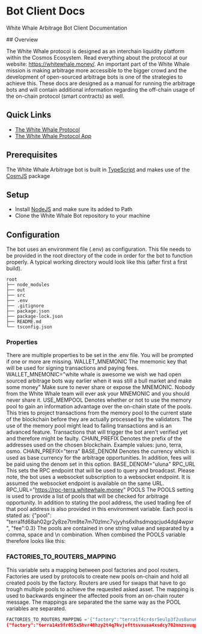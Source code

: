 # Bot Client Docs 
White Whale Arbitrage Bot Client Documentation

## Overview

The White Whale protocol is designed as an interchain liquidity platform within the Cosmos Ecosystem. Read everything about the protocol at our website: https://whitewhale.money/.
An important part of the White Whale mission is making arbitrage more accessible to the bigger crowd and the development of open-sourced arbitrage bots is one of the strategies to achieve this. 
These docs are designed as a manual for running the arbitrage bots and will contain additional information regarding the off-chain usage of the on-chain protocol (smart contracts) as well.

## Quick Links

+ [The White Whale Protocol](https://whitewhale.money)
+ [The White Whale Protocol App](https://app.whitewhale.money)

## Prerequisites 

The White Whale Arbitrage bot is built in [TypeScript](https://www.typescriptlang.org/) and makes use of the [CosmJS](https://cosmos.github.io/cosmjs/) package

## Setup

+ Install [NodeJS]() and make sure its added to Path
+ Clone the White Whale Bot repository to your machine

## Configuration
The bot uses an environment file (.env) as configuration. This file needs to be provided in the root directory of the code in order for the bot to function properly. A typical working directory would look like this (after first a first build). 
```
root
├── node_modules
├── out
├── src
├── .env
├── .gitignore
├── package.json
├── package-lock.json
├── README.md
└── tsconfig.json
```

### Properties
There are multiple properties to be set in the .env file. You will be prompted if one or more are missing. 
WALLET_MNEMONIC
The mnemonic key that will be used for signing transactions and paying fees.
WALLET_MNEMONIC="white whale is awesome we wish we had open sourced arbitrage bots way earlier when it was still a bull market and make some money"
Make sure to never share or expose the MNEMONIC. Nobody from the White Whale team will ever ask your MNEMONIC and you should never share it.
USE_MEMPOOL
Denotes whether or not to use the memory pool to gain an information advantage over the on-chain state of the pools. This tries to project transactions from the memory pool to the current state of the blockchain before they are actually processed by the validators. 
The use of the memory pool might lead to failing transactions and is an advanced feature. Transactions that will trigger the bot aren't verified yet and therefore might be faulty.
CHAIN_PREFIX
Denotes the prefix of the addresses used on the chosen blockchain. Example values: 
juno, terra, osmo. 
CHAIN_PREFIX="terra"
BASE_DENOM
Denotes the currency which is used as base currency for the arbitrage opportunities. In addition, fees will be paid using the denom set in this option. 
BASE_DENOM="uluna"
RPC_URL
This sets the RPC endpoint that will be used to query and broadcast. Please note, the bot uses a websocket subscription to a websocket endpoint. It is assumed the websocket endpoint is available on the same URL. 
RPC_URL="https://rpc-terra.whitewhale.money"
POOLS
The POOLS setting is used to provide a list of pools that will be checked for arbitrage opportunity. In addition to stating the pool address, the used trading fee of that pool address is also provided in this environment variable. Each pool is stated as:
{"pool": "terra1fd68ah02gr2y8ze7tm9te7m70zlmc7vjyyhs6xlhsdmqqcjud4dql4wpxr", "fee":0.3}
The pools are contained in one string value and separated by a comma, space and \n combination. When combined the POOLS variable therefore looks like this:

### FACTORIES_TO_ROUTERS_MAPPING
This variable sets a mapping between pool factories and pool routers. Factories are used by protocols to create new pools on-chain and hold all created pools by the factory. Routers are used for swaps that have to go trough multiple pools to achieve the requested asked asset. The mapping is used to backwards engineer the affected pools from an on-chain router message. 
The mappings are separated the the same way as the POOL variables are separated. 
```python
FACTORIES_TO_ROUTERS_MAPPING ='{"factory":"terra1f4cr4sr5eulp3f2us8unu6qv8a5rhjltqsg7ujjx6f2mrlqh923sljwhn3","router":"terra1p37jrwlaqpklzlu4rwjyjrmzuezdgk3pyuyk2zclc4rda6awkm3qnj6f0a"}, 
{"factory":"terra14x9fr055x5hvr48hzy2t4q7kvjvfttsvxusa4xsdcy702mnzsvuqprer8r","router":"terra1j8hayvehh3yy02c2vtw5fdhz9f4drhtee8p5n5rguvg3nyd6m83qd2y90a"}'
```